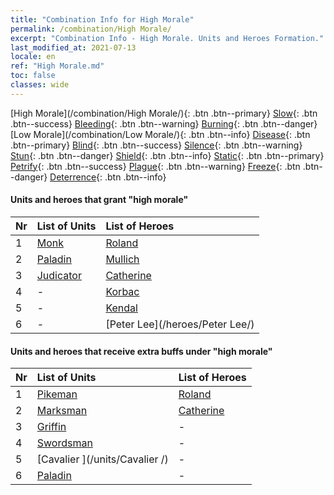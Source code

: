 ```yaml
---
title: "Combination Info for High Morale"
permalink: /combination/High Morale/
excerpt: "Combination Info - High Morale. Units and Heroes Formation."
last_modified_at: 2021-07-13
locale: en
ref: "High Morale.md"
toc: false
classes: wide
---
```


  [High Morale](/combination/High Morale/){: .btn .btn--primary} [Slow](/combination/Slow/){: .btn .btn--success} [Bleeding](/combination/Bleeding/){: .btn .btn--warning} [Burning](/combination/Burning/){: .btn .btn--danger} [Low Morale](/combination/Low Morale/){: .btn .btn--info} [Disease](/combination/Disease/){: .btn .btn--primary} [Blind](/combination/Blind/){: .btn .btn--success} [Silence](/combination/Silence/){: .btn .btn--warning} [Stun](/combination/Stun/){: .btn .btn--danger} [Shield](/combination/Shield/){: .btn .btn--info} [Static](/combination/Static/){: .btn .btn--primary} [Petrify](/combination/Petrify/){: .btn .btn--success} [Plague](/combination/Plague/){: .btn .btn--warning} [Freeze](/combination/Freeze/){: .btn .btn--danger} [Deterrence](/combination/Deterrence/){: .btn .btn--info} 


#### Units and heroes that grant \"high morale\"

  | Nr |  List of Units  | List of Heroes | 
  |:---|:----------------|:---------------| 
  | 1 | [Monk](/units/Monk/) | [Roland](/heroes/Roland/) |
  | 2 | [Paladin](/units/Paladin/) | [Mullich](/heroes/Mullich/) |
  | 3 | [Judicator](/units/Judicator/) | [Catherine](/heroes/Catherine/) |
  | 4 | - | [Korbac](/heroes/Korbac/) |
  | 5 | - | [Kendal](/heroes/Kendal/) |
  | 6 | - | [Peter Lee](/heroes/Peter Lee/) |


#### Units and heroes that receive extra buffs under \"high morale\"

  | Nr |  List of Units  | List of Heroes | 
  |:---|:----------------|:---------------| 
  | 1 | [Pikeman](/units/Pikeman/) | [Roland](/heroes/Roland/) |
  | 2 | [Marksman](/units/Marksman/) | [Catherine](/heroes/Catherine/) |
  | 3 | [Griffin](/units/Griffin/) | - |
  | 4 | [Swordsman](/units/Swordsman/) | - |
  | 5 | [Cavalier ](/units/Cavalier /) | - |
  | 6 | [Paladin](/units/Paladin/) | - |
